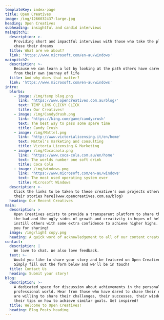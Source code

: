 ```yaml
---
templateKey: index-page
title: Open Creatives
image: /img/1266032437-large.jpg
heading: Open Creatives
subheading: insightful and candid interviews
mainpitch1:
  description: >-
    Providing short and impactful interviews with those who take the plunge and
    chase their dreams
  title: What are we about?
  link: 'https://www.microsoft.com/en-au/windows'
mainpitch2:
  description: >-
    Because we can learn a lot by looking at the path others have carved out
    from their own journey of life
  title: And why does that matter?
  link: 'https://www.microsoft.com/en-au/windows'
intro:
  blurbs:
    - image: /img/temp blog.png
      link: 'https://www.opencreatives.com.au/blog/'
      text: TEMP LINK CLICKY CLICK
      title: Our Creatives!
    - image: /img/Candydrush.png
      link: 'https://king.com/game/candycrush'
      text: The best way to pass some spare time
      title: Candy Crush
    - image: /img/Mattel.png
      link: 'http://www.victorialicensing.it/en/home'
      text: Mattel's marketing and consulting
      title: Victoria Licensing & Marketing
    - image: /img/Cocacaola.png
      link: 'https://www.coca-cola.com.au/en/home'
      text: The worlds number one soft drink
      title: Coca Cola
    - image: /img/windows.png
      link: 'https://www.microsoft.com/en-au/windows'
      text: The most used operating system ever
      title: Microsoft Windows
  description: >-
    Click the links to be taken to these creative's own projects otherwise [read
    their stories here](www.opencreatives.com.au/blog)
  heading: Our Recent Creatives
main:
  description: >
    Open Creatives exists to provide a transparent platform to share the good
    the bad and the ugly sides of growth and creativity in hopes of helping to
    instill others with some extra confidence to achieve higher highs.  Thank
    you for sharing!
  image: /img/light copy.png
  heading: A quick word of acknowledgement to all of our content creators
contact:
  description: |
    We love to chat. We also love feedback.
  text: >-
    Would you like to share your story and be featured on Open Creatives? 
    Simply fill out the form below and we'll be in touch!
  title: Contact Us
  heading: Submit your story!
blog:
  description: >-
    A dedicated space for discussion about achievements in the personal and
    professional world. Hear from those who have dared to chase their dreams and
    are willing to share their challenges, their successes, their wisdom and
    their tips on how to achieve similar goals. Get inspired!
  title: Welcome to Open Creatives!
  heading: Blog Posts heading
---
```


